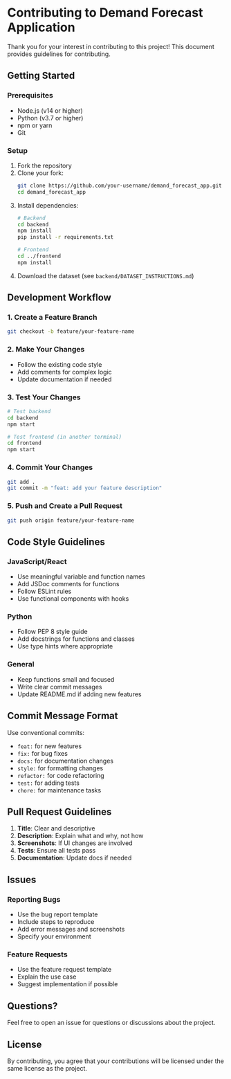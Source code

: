 # Contributing to Demand Forecast Application

Thank you for your interest in contributing to this project! This document provides guidelines for contributing.

## Getting Started

### Prerequisites
- Node.js (v14 or higher)
- Python (v3.7 or higher)
- npm or yarn
- Git

### Setup
1. Fork the repository
2. Clone your fork:
   ```bash
   git clone https://github.com/your-username/demand_forecast_app.git
   cd demand_forecast_app
   ```
3. Install dependencies:
   ```bash
   # Backend
   cd backend
   npm install
   pip install -r requirements.txt
   
   # Frontend
   cd ../frontend
   npm install
   ```
4. Download the dataset (see `backend/DATASET_INSTRUCTIONS.md`)

## Development Workflow

### 1. Create a Feature Branch
```bash
git checkout -b feature/your-feature-name
```

### 2. Make Your Changes
- Follow the existing code style
- Add comments for complex logic
- Update documentation if needed

### 3. Test Your Changes
```bash
# Test backend
cd backend
npm start

# Test frontend (in another terminal)
cd frontend
npm start
```

### 4. Commit Your Changes
```bash
git add .
git commit -m "feat: add your feature description"
```

### 5. Push and Create a Pull Request
```bash
git push origin feature/your-feature-name
```

## Code Style Guidelines

### JavaScript/React
- Use meaningful variable and function names
- Add JSDoc comments for functions
- Follow ESLint rules
- Use functional components with hooks

### Python
- Follow PEP 8 style guide
- Add docstrings for functions and classes
- Use type hints where appropriate

### General
- Keep functions small and focused
- Write clear commit messages
- Update README.md if adding new features

## Commit Message Format
Use conventional commits:
- `feat:` for new features
- `fix:` for bug fixes
- `docs:` for documentation changes
- `style:` for formatting changes
- `refactor:` for code refactoring
- `test:` for adding tests
- `chore:` for maintenance tasks

## Pull Request Guidelines

1. **Title**: Clear and descriptive
2. **Description**: Explain what and why, not how
3. **Screenshots**: If UI changes are involved
4. **Tests**: Ensure all tests pass
5. **Documentation**: Update docs if needed

## Issues

### Reporting Bugs
- Use the bug report template
- Include steps to reproduce
- Add error messages and screenshots
- Specify your environment

### Feature Requests
- Use the feature request template
- Explain the use case
- Suggest implementation if possible

## Questions?

Feel free to open an issue for questions or discussions about the project.

## License

By contributing, you agree that your contributions will be licensed under the same license as the project. 
